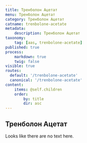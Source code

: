 ```yaml
---
title: Тренболон Ацетат
menu: Тренболон Ацетат
category: Тренболон Ацетат
catname: trenbolone-acetate
metadata:
    description: Тренболон Ацетат
taxonomy:
    tag: [aas, trenbolone-acetate]
published: true
process:
    markdown: true
    twig: false
visible: true
routes:
  default: '/trenbolone-acetate'
  canonical: '/trenbolone-acetate'
content:
    items: @self.children
    order:
        by: title
        dir: asc
---
```

## Тренболон Ацетат
Looks like there are no text here.
